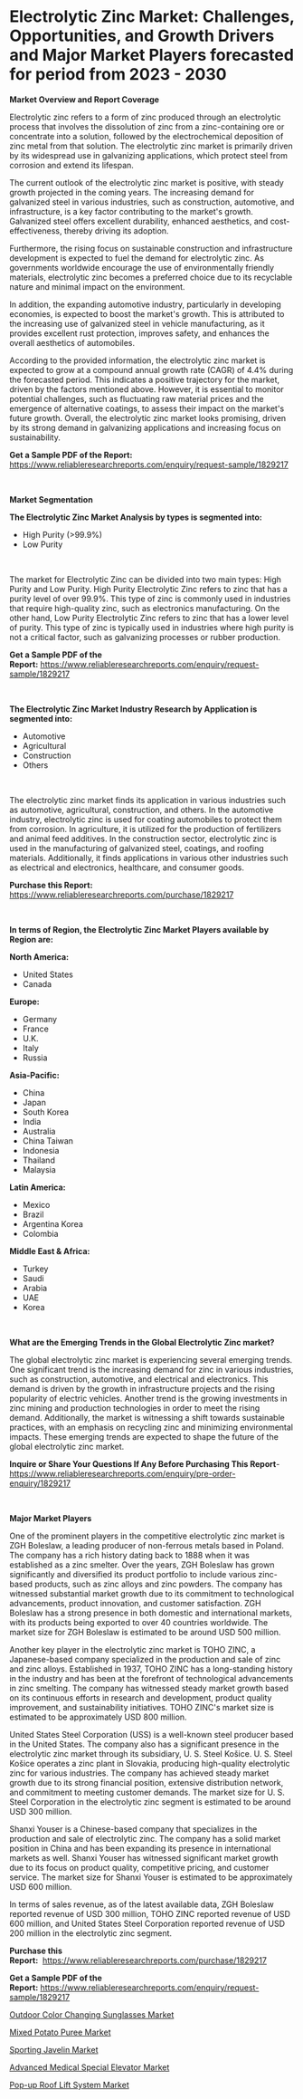 <p><h1>Electrolytic Zinc Market: Challenges, Opportunities, and Growth Drivers and Major Market Players forecasted for period from 2023 - 2030</h1></p><p><strong>Market Overview and Report Coverage</strong></p>
<p><p>Electrolytic zinc refers to a form of zinc produced through an electrolytic process that involves the dissolution of zinc from a zinc-containing ore or concentrate into a solution, followed by the electrochemical deposition of zinc metal from that solution. The electrolytic zinc market is primarily driven by its widespread use in galvanizing applications, which protect steel from corrosion and extend its lifespan.</p><p>The current outlook of the electrolytic zinc market is positive, with steady growth projected in the coming years. The increasing demand for galvanized steel in various industries, such as construction, automotive, and infrastructure, is a key factor contributing to the market's growth. Galvanized steel offers excellent durability, enhanced aesthetics, and cost-effectiveness, thereby driving its adoption.</p><p>Furthermore, the rising focus on sustainable construction and infrastructure development is expected to fuel the demand for electrolytic zinc. As governments worldwide encourage the use of environmentally friendly materials, electrolytic zinc becomes a preferred choice due to its recyclable nature and minimal impact on the environment.</p><p>In addition, the expanding automotive industry, particularly in developing economies, is expected to boost the market's growth. This is attributed to the increasing use of galvanized steel in vehicle manufacturing, as it provides excellent rust protection, improves safety, and enhances the overall aesthetics of automobiles.</p><p>According to the provided information, the electrolytic zinc market is expected to grow at a compound annual growth rate (CAGR) of 4.4% during the forecasted period. This indicates a positive trajectory for the market, driven by the factors mentioned above. However, it is essential to monitor potential challenges, such as fluctuating raw material prices and the emergence of alternative coatings, to assess their impact on the market's future growth. Overall, the electrolytic zinc market looks promising, driven by its strong demand in galvanizing applications and increasing focus on sustainability.</p></p>
<p><strong>Get a Sample PDF of the Report:</strong> <a href="https://www.reliableresearchreports.com/enquiry/request-sample/1829217">https://www.reliableresearchreports.com/enquiry/request-sample/1829217</a></p>
<p>&nbsp;</p>
<p><strong>Market Segmentation</strong></p>
<p><strong>The Electrolytic Zinc Market Analysis by types is segmented into:</strong></p>
<p><ul><li>High Purity (>99.9%)</li><li>Low Purity</li></ul></p>
<p>&nbsp;</p>
<p><p>The market for Electrolytic Zinc can be divided into two main types: High Purity and Low Purity. High Purity Electrolytic Zinc refers to zinc that has a purity level of over 99.9%. This type of zinc is commonly used in industries that require high-quality zinc, such as electronics manufacturing. On the other hand, Low Purity Electrolytic Zinc refers to zinc that has a lower level of purity. This type of zinc is typically used in industries where high purity is not a critical factor, such as galvanizing processes or rubber production.</p></p>
<p><strong>Get a Sample PDF of the Report:</strong>&nbsp;<a href="https://www.reliableresearchreports.com/enquiry/request-sample/1829217">https://www.reliableresearchreports.com/enquiry/request-sample/1829217</a></p>
<p>&nbsp;</p>
<p><strong>The Electrolytic Zinc Market Industry Research by Application is segmented into:</strong></p>
<p><ul><li>Automotive</li><li>Agricultural</li><li>Construction</li><li>Others</li></ul></p>
<p>&nbsp;</p>
<p><p>The electrolytic zinc market finds its application in various industries such as automotive, agricultural, construction, and others. In the automotive industry, electrolytic zinc is used for coating automobiles to protect them from corrosion. In agriculture, it is utilized for the production of fertilizers and animal feed additives. In the construction sector, electrolytic zinc is used in the manufacturing of galvanized steel, coatings, and roofing materials. Additionally, it finds applications in various other industries such as electrical and electronics, healthcare, and consumer goods.</p></p>
<p><strong>Purchase this Report:</strong>&nbsp; <a href="https://www.reliableresearchreports.com/purchase/1829217">https://www.reliableresearchreports.com/purchase/1829217</a></p>
<p>&nbsp;</p>
<p><strong>In terms of Region, the Electrolytic Zinc Market Players available by Region are:</strong></p>
<p>
    <p> <strong> North America: </strong>
        <ul>
            <li>United States</li>
            <li>Canada</li>
        </ul>
        </p> 
    <p> <strong> Europe: </strong>
        <ul>
            <li>Germany</li>
            <li>France</li>
            <li>U.K.</li>
            <li>Italy</li>
            <li>Russia</li>
        </ul>
        </p> 
    <p> <strong> Asia-Pacific: </strong>
        <ul>
            <li>China</li>
            <li>Japan</li>
            <li>South Korea</li>
            <li>India</li>
            <li>Australia</li>
            <li>China Taiwan</li>
            <li>Indonesia</li>
            <li>Thailand</li>
            <li>Malaysia</li>
        </ul>
        </p> 
    <p> <strong> Latin America: </strong>
        <ul>
            <li>Mexico</li>
            <li>Brazil</li>
            <li>Argentina Korea</li>
            <li>Colombia</li>
        </ul>
        </p> 
    <p> <strong> Middle East & Africa: </strong>
        <ul>
            <li>Turkey</li>
            <li>Saudi</li>
            <li>Arabia</li>
            <li>UAE</li>
            <li>Korea</li>
        </ul>
    </p>
    </p>
<p>&nbsp;</p>
<p><strong>What are the Emerging Trends in the Global Electrolytic Zinc market?</strong></p>
<p><p>The global electrolytic zinc market is experiencing several emerging trends. One significant trend is the increasing demand for zinc in various industries, such as construction, automotive, and electrical and electronics. This demand is driven by the growth in infrastructure projects and the rising popularity of electric vehicles. Another trend is the growing investments in zinc mining and production technologies in order to meet the rising demand. Additionally, the market is witnessing a shift towards sustainable practices, with an emphasis on recycling zinc and minimizing environmental impacts. These emerging trends are expected to shape the future of the global electrolytic zinc market.</p></p>
<p><strong>Inquire or Share Your Questions If Any Before Purchasing This Report</strong>- <a href="https://www.reliableresearchreports.com/enquiry/pre-order-enquiry/1829217">https://www.reliableresearchreports.com/enquiry/pre-order-enquiry/1829217</a></p>
<p>&nbsp;</p>
<p><strong>Major Market Players</strong></p>
<p><p>One of the prominent players in the competitive electrolytic zinc market is ZGH Boleslaw, a leading producer of non-ferrous metals based in Poland. The company has a rich history dating back to 1888 when it was established as a zinc smelter. Over the years, ZGH Boleslaw has grown significantly and diversified its product portfolio to include various zinc-based products, such as zinc alloys and zinc powders. The company has witnessed substantial market growth due to its commitment to technological advancements, product innovation, and customer satisfaction. ZGH Boleslaw has a strong presence in both domestic and international markets, with its products being exported to over 40 countries worldwide. The market size for ZGH Boleslaw is estimated to be around USD 500 million.</p><p>Another key player in the electrolytic zinc market is TOHO ZINC, a Japanese-based company specialized in the production and sale of zinc and zinc alloys. Established in 1937, TOHO ZINC has a long-standing history in the industry and has been at the forefront of technological advancements in zinc smelting. The company has witnessed steady market growth based on its continuous efforts in research and development, product quality improvement, and sustainability initiatives. TOHO ZINC's market size is estimated to be approximately USD 800 million.</p><p>United States Steel Corporation (USS) is a well-known steel producer based in the United States. The company also has a significant presence in the electrolytic zinc market through its subsidiary, U. S. Steel Košice. U. S. Steel Košice operates a zinc plant in Slovakia, producing high-quality electrolytic zinc for various industries. The company has achieved steady market growth due to its strong financial position, extensive distribution network, and commitment to meeting customer demands. The market size for U. S. Steel Corporation in the electrolytic zinc segment is estimated to be around USD 300 million.</p><p>Shanxi Youser is a Chinese-based company that specializes in the production and sale of electrolytic zinc. The company has a solid market position in China and has been expanding its presence in international markets as well. Shanxi Youser has witnessed significant market growth due to its focus on product quality, competitive pricing, and customer service. The market size for Shanxi Youser is estimated to be approximately USD 600 million.</p><p>In terms of sales revenue, as of the latest available data, ZGH Boleslaw reported revenue of USD 300 million, TOHO ZINC reported revenue of USD 600 million, and United States Steel Corporation reported revenue of USD 200 million in the electrolytic zinc segment.</p></p>
<p><strong>Purchase this Report:</strong>&nbsp;&nbsp;<a href="https://www.reliableresearchreports.com/purchase/1829217">https://www.reliableresearchreports.com/purchase/1829217</a></p>
<p></p>
<p><strong>Get a Sample PDF of the Report:</strong>&nbsp;<a href="https://www.reliableresearchreports.com/enquiry/request-sample/1829217">https://www.reliableresearchreports.com/enquiry/request-sample/1829217</a></p>
<p><p><a href="https://medium.com/@scottford2001/outdoor-color-changing-sunglasses-market-report-reveals-the-latest-trends-and-growth-opportunities-79c6dcf55cc0">Outdoor Color Changing Sunglasses Market</a></p><p><a href="https://medium.com/@fifth.dress.cause/mixed-potato-puree-market-size-reveals-the-best-marketing-channels-in-global-industry-c81e97ee50ec">Mixed Potato Puree Market</a></p><p><a href="https://medium.com/@christopherbennett19/sporting-javelin-market-analysis-its-cagr-market-segmentation-and-global-industry-overview-f1a9790278ed">Sporting Javelin Market</a></p><p><a href="https://medium.com/@emiliomartelli542/decoding-advanced-medical-special-elevator-market-metrics-market-share-trends-and-growth-f38029968dcf">Advanced Medical Special Elevator Market</a></p><p><a href="https://medium.com/@kanew14036/pop-up-roof-lift-system-market-analysis-and-sze-forecasted-for-period-from-2023-to-2030-ce03605d4edc">Pop-up Roof Lift System Market</a></p></p>